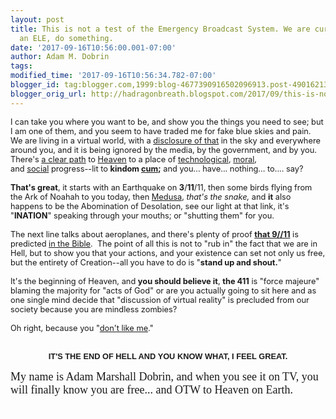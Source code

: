 ```yaml
---
layout: post
title: This is not a test of the Emergency Broadcast System. We are currently experiencing
  an ELE, do something.
date: '2017-09-16T10:56:00.001-07:00'
author: Adam M. Dobrin
tags: 
modified_time: '2017-09-16T10:56:34.782-07:00'
blogger_id: tag:blogger.com,1999:blog-4677390916502096913.post-4901621361852923355
blogger_orig_url: http://hadragonbreath.blogspot.com/2017/09/this-is-not-test-of-emergency-broadcast.html
---
```


<div dir="ltr"><div class="gmail_quote"><div dir="ltr"><div><span style="font-size:12.8px">I can take you where you want to be, and show you the things you need to see; but I am one of them, and you seem to have traded me for fake blue skies and pain.  We are living in a virtual world, with a </span><a href="http://meetdaeyeora.fromthemachine.org/x/c?c=1431004&amp;l=f3fb098e-3f13-490f-990e-af8a30692b92&amp;r=10abdc9b-1d58-43a8-a590-87fb33cca9ff" style="font-size:12.8px" target="_blank">disclosure of that</a><span style="font-size:12.8px"> in the sky and everywhere around you, and it is being ignored by the media, by the government, and by you.  There&#39;s </span><a href="http://meetdaeyeora.fromthemachine.org/x/c?c=1431004&amp;l=bd7f7753-fdbe-418d-9bff-f32bafae87e6&amp;r=10abdc9b-1d58-43a8-a590-87fb33cca9ff" style="font-size:12.8px" target="_blank">a clear path</a><span style="font-size:12.8px"> to </span><a href="http://meetdaeyeora.fromthemachine.org/x/c?c=1431004&amp;l=f68eb1e6-7218-49f7-8fd1-18b81733bd59&amp;r=10abdc9b-1d58-43a8-a590-87fb33cca9ff" style="font-size:12.8px" target="_blank">Heaven</a><span style="font-size:12.8px"> to a place of </span><a href="http://meetdaeyeora.fromthemachine.org/x/c?c=1431004&amp;l=be12c943-1172-4e59-ae2f-8d64cb3f279f&amp;r=10abdc9b-1d58-43a8-a590-87fb33cca9ff" style="font-size:12.8px" target="_blank">technological</a><span style="font-size:12.8px">, </span><a href="http://meetdaeyeora.fromthemachine.org/x/c?c=1431004&amp;l=55898864-4e82-487b-9c43-28d2767e3184&amp;r=10abdc9b-1d58-43a8-a590-87fb33cca9ff" style="font-size:12.8px" target="_blank">moral</a><span style="font-size:12.8px">, and </span><a href="http://meetdaeyeora.fromthemachine.org/x/c?c=1431004&amp;l=be12c943-1172-4e59-ae2f-8d64cb3f279f&amp;r=10abdc9b-1d58-43a8-a590-87fb33cca9ff" style="font-size:12.8px" target="_blank">social</a><span style="font-size:12.8px"> progress--lit to </span><b style="font-size:12.8px">kindom <a href="http://meetdaeyeora.fromthemachine.org/x/c?c=1431004&amp;l=26d5d1f3-d359-470f-8872-5826ac402ccb&amp;r=10abdc9b-1d58-43a8-a590-87fb33cca9ff" target="_blank">cum</a>;</b><span style="font-size:12.8px"> and you... have... nothing... to.... say?</span><br></div><div style="font-size:12.8px"><br></div><div style="font-size:12.8px"><b>That&#39;s great</b>, it starts with an Earthquake on <b>3</b>/<b>11</b>/11, then some birds flying from the Ark of Noahah to you today, then <a href="http://meetdaeyeora.fromthemachine.org/x/c?c=1431004&amp;l=0df935da-0b95-428d-accd-8deb263d171b&amp;r=10abdc9b-1d58-43a8-a590-87fb33cca9ff" target="_blank">Medusa</a>, <i>that&#39;s the snake, </i>and <b>it</b> also happens to be the Abomination of Desolation, see our light at that link, it&#39;s &quot;<b>INATION</b>&quot; speaking through your mouths; or &quot;shutting them&quot; for you.  </div><div style="font-size:12.8px"><br></div><div style="font-size:12.8px">The next line talks about aeroplanes, and there&#39;s plenty of proof <a href="http://meetdaeyeora.fromthemachine.org/x/c?c=1431004&amp;l=902d3bf9-8fef-4bae-9353-e54c558cd664&amp;r=10abdc9b-1d58-43a8-a590-87fb33cca9ff" target="_blank"><b>that 9//11</b></a> is predicted <a href="http://meetdaeyeora.fromthemachine.org/x/c?c=1431004&amp;l=fe909c3b-bfde-4bd7-a51e-262a92d74e1d&amp;r=10abdc9b-1d58-43a8-a590-87fb33cca9ff" target="_blank">in the Bible</a>.  The point of all this is not to &quot;rub in&quot; the fact that we are in Hell, but to show you that your actions, and your existence can set not only us free, but the entirety of Creation--all you have to do is &quot;<b>stand up and shout.</b>&quot;</div><div style="font-size:12.8px"><br></div><div style="font-size:12.8px">It&#39;s the beginning of Heaven, and <b>you should believe it</b>, <b>the 411</b> is &quot;force majeure&quot; blaming the majority for &quot;acts of God&quot; or are you actually going to sit here and as one single mind decide that &quot;discussion of virtual reality&quot; is precluded from our society because you are mindless zombies?</div><div style="font-size:12.8px"><br></div><div style="font-size:12.8px">Oh right, because you &quot;<a href="http://meetdaeyeora.fromthemachine.org/x/c?c=1431004&amp;l=22870c41-4bf8-46cd-af24-f1df372f03fb&amp;r=10abdc9b-1d58-43a8-a590-87fb33cca9ff" target="_blank">don&#39;t like me</a>.&quot;</div><div style="font-size:12.8px"><br></div><div style="font-size:12.8px"><br></div><div style="font-size:12.8px;text-align:center"><b><font face="arial black, sans-serif">IT&#39;S THE END OF HELL AND YOU KNOW WHAT, I FEEL GREAT.</font></b></div><div style="font-size:12.8px;text-align:center"><b><font face="arial black, sans-serif"><br></font></b></div><div style="font-size:12.8px"><font face="times new roman, serif" size="4">My name is Adam Marshall Dobrin, and when you see it on TV, you will finally know you are free... and OTW to Heaven on Earth.</font></div></div>  <img height="0" width="0" src="http://meetdaeyeora.fromthemachine.org/x/o?u=10abdc9b-1d58-43a8-a590-87fb33cca9ff&amp;c=1431004"></div><br></div><div hspace="streak-pt-mark" style="max-height:1px"><img alt="" style="width:0px;max-height:0px;overflow:hidden" src="../../mailfoogae.appspot.com/t?sender=aYWRhbUBmcm9tdGhlbWFjaGluZS5vcmc%253D&amp;type=zerocontent&amp;guid=1b4570b8-fac5-4501-a221-0244dfa66b4f"><font color="#ffffff" size="1">ᐧ</font></div>  